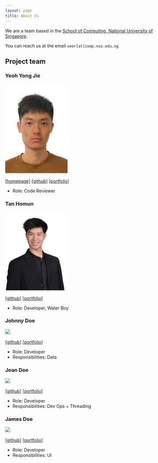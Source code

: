 ```yaml
---
layout: page
title: About Us
---
```


We are a team based in the [School of Computing, National University of Singapore](http://www.comp.nus.edu.sg).

You can reach us at the email `seer[at]comp.nus.edu.sg`

## Project team

### Yeoh Yong Jie

<img src="images/yyj-02.png" width="200px">

[[homepage](https://yeohyongjie.com)]
[[github](https://github.com/yyj-02)]
[[portfolio](team/yyj-02.md)]

- Role: Code Reviewer

### Tan Homun

<img src="images/homuntan02.png" width="200px">

[[github](https://github.com/homuntan02)]
[[portfolio](team/homuntan02.md)]

- Role: Developer, Water Boy

### Johnny Doe

<img src="images/johndoe.png" width="200px">

[[github](http://github.com/johndoe)] [[portfolio](team/johndoe.md)]

- Role: Developer
- Responsibilities: Data

### Jean Doe

<img src="images/johndoe.png" width="200px">

[[github](http://github.com/johndoe)]
[[portfolio](team/johndoe.md)]

- Role: Developer
- Responsibilities: Dev Ops + Threading

### James Doe

<img src="images/johndoe.png" width="200px">

[[github](http://github.com/johndoe)]
[[portfolio](team/johndoe.md)]

- Role: Developer
- Responsibilities: UI

